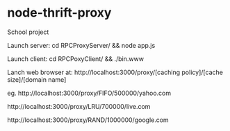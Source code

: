 # node-thrift-proxy
School project


Launch server:
cd RPCProxyServer/ && node app.js

Launch client:
cd RPCPoxyClient/ && ./bin.www

Lanch web browser at:
http://localhost:3000/proxy/[caching policy]/[cache size]/[domain name]

eg.
http://localhost:3000/proxy/FIFO/500000/yahoo.com

http://localhost:3000/proxy/LRU/700000/live.com

http://localhost:3000/proxy/RAND/1000000/google.com
